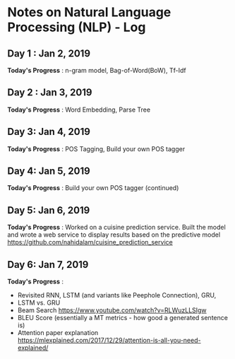 # Notes on Natural Language Processing (NLP) - Log

## Day 1 : Jan 2, 2019

**Today's Progress** : n-gram model, Bag-of-Word(BoW), Tf-Idf

## Day 2 : Jan 3, 2019

**Today's Progress** : Word Embedding, Parse Tree

## Day 3: Jan 4, 2019

**Today's Progress** : POS Tagging, Build your own POS tagger

## Day 4: Jan 5, 2019
**Today's Progress** : Build your own POS tagger (continued)

## Day 5: Jan 6, 2019
**Today's Progress** : Worked on a cuisine prediction service. Built the model and wrote a web service to display results based on the predictive model https://github.com/nahidalam/cuisine_prediction_service

## Day 6: Jan 7, 2019
**Today's Progress** :

- Revisited RNN, LSTM (and variants like Peephole Connection), GRU,
- LSTM vs. GRU
- Beam Search https://www.youtube.com/watch?v=RLWuzLLSIgw
- BLEU Score (essentially a MT metrics - how good a generated sentence is)
- Attention paper explanation https://mlexplained.com/2017/12/29/attention-is-all-you-need-explained/
